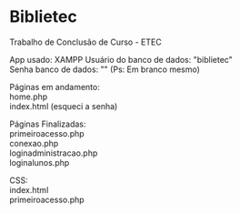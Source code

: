 # Biblietec

Trabalho de Conclusão de Curso - ETEC

App usado: XAMPP
Usuário do banco de dados: "biblietec" <br>
Senha banco de dados: "" (Ps: Em branco mesmo)

Páginas em andamento: <br>
home.php <br>
index.html (esqueci a senha) <br>

Páginas Finalizadas: <br>
primeiroacesso.php <br>
conexao.php<br>
loginadministracao.php <br>
loginalunos.php <br>

CSS: <br>
index.html <br>
primeiroacesso.php <br>
